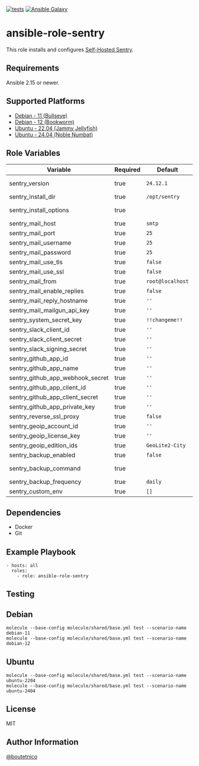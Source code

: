[![tests](https://github.com/boutetnico/ansible-role-sentry/workflows/Test%20ansible%20role/badge.svg)](https://github.com/boutetnico/ansible-role-sentry/actions?query=workflow%3A%22Test+ansible+role%22)
[![Ansible Galaxy](https://img.shields.io/badge/galaxy-boutetnico.sentry-blue.svg)](https://galaxy.ansible.com/boutetnico/sentry)

ansible-role-sentry
===================

This role installs and configures [Self-Hosted Sentry](https://develop.sentry.dev/self-hosted/).

Requirements
------------

Ansible 2.15 or newer.

Supported Platforms
-------------------

- [Debian - 11 (Bullseye)](https://wiki.debian.org/DebianBullseye)
- [Debian - 12 (Bookworm)](https://wiki.debian.org/DebianBookworm)
- [Ubuntu - 22.04 (Jammy Jellyfish)](http://releases.ubuntu.com/22.04/)
- [Ubuntu - 24.04 (Noble Numbat)](http://releases.ubuntu.com/24.04/)

Role Variables
--------------

| Variable                         | Required | Default                | Choices   | Comments                                          |
|----------------------------------|----------|------------------------|-----------|---------------------------------------------------|
| sentry_version                   | true     | `24.12.1`              | string    | Git tag or branch to clone.                       |
| sentry_install_dir               | true     | `/opt/sentry`          | string    |                                                   |
| sentry_install_options           | true     |                        | string    | See `defaults/main.yml`.                          |
| sentry_mail_host                 | true     | `smtp`                 | string    |                                                   |
| sentry_mail_port                 | true     | `25`                   | int       |                                                   |
| sentry_mail_username             | true     | `25`                   | string    |                                                   |
| sentry_mail_password             | true     | `25`                   | string    |                                                   |
| sentry_mail_use_tls              | true     | `false`                | boolean   |                                                   |
| sentry_mail_use_ssl              | true     | `false`                | boolean   |                                                   |
| sentry_mail_from                 | true     | `root@localhost`       | string    |                                                   |
| sentry_mail_enable_replies       | true     | `false`                | boolean   |                                                   |
| sentry_mail_reply_hostname       | true     | `''`                   | string    |                                                   |
| sentry_mail_mailgun_api_key      | true     | `''`                   | string    |                                                   |
| sentry_system_secret_key         | true     | `!!changeme!!`         | string    | This *should* be set.                             |
| sentry_slack_client_id           | true     | `''`                   | string    |                                                   |
| sentry_slack_client_secret       | true     | `''`                   | string    |                                                   |
| sentry_slack_signing_secret      | true     | `''`                   | string    |                                                   |
| sentry_github_app_id             | true     | `''`                   | string    |                                                   |
| sentry_github_app_name           | true     | `''`                   | string    |                                                   |
| sentry_github_app_webhook_secret | true     | `''`                   | string    |                                                   |
| sentry_github_app_client_id      | true     | `''`                   | string    |                                                   |
| sentry_github_app_client_secret  | true     | `''`                   | string    |                                                   |
| sentry_github_app_private_key    | true     | `''`                   | string    |                                                   |
| sentry_reverse_ssl_proxy         | true     | `false`                | boolean   |                                                   |
| sentry_geoip_account_id          | true     | `''`                   | string    |                                                   |
| sentry_geoip_license_key         | true     | `''`                   | string    |                                                   |
| sentry_geoip_edition_ids         | true     | `GeoLite2-City`        | string    |                                                   |
| sentry_backup_enabled            | true     | `false`                | boolean   |                                                   |
| sentry_backup_command            | true     |                        | boolean   | See `defaults/main.yml`.                          |
| sentry_backup_frequency          | true     | `daily`                | string    |                                                   |
| sentry_custom_env                | true     | `[]`                   | list      |                                                   |

Dependencies
------------

- Docker
- Git

Example Playbook
----------------

    - hosts: all
      roles:
        - role: ansible-role-sentry

Testing
-------

## Debian

    molecule --base-config molecule/shared/base.yml test --scenario-name debian-11
    molecule --base-config molecule/shared/base.yml test --scenario-name debian-12

## Ubuntu

    molecule --base-config molecule/shared/base.yml test --scenario-name ubuntu-2204
    molecule --base-config molecule/shared/base.yml test --scenario-name ubuntu-2404

License
-------

MIT

Author Information
------------------

[@boutetnico](https://github.com/boutetnico)

